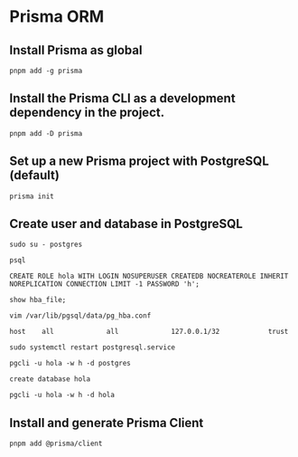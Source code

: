 # Prisma ORM

## Install Prisma as global
```
pnpm add -g prisma
```
## Install the Prisma CLI as a development dependency in the project.
```
pnpm add -D prisma
```
## Set up a new Prisma project with PostgreSQL (default)
```
prisma init
```
## Create user and database in PostgreSQL
```
sudo su - postgres
```
```
psql
```
```
CREATE ROLE hola WITH LOGIN NOSUPERUSER CREATEDB NOCREATEROLE INHERIT NOREPLICATION CONNECTION LIMIT -1 PASSWORD 'h';
```
```
show hba_file;
```
```
vim /var/lib/pgsql/data/pg_hba.conf
```
```
host    all             all             127.0.0.1/32            trust
```
```
sudo systemctl restart postgresql.service
```
```
pgcli -u hola -w h -d postgres
```
```
create database hola
```
```
pgcli -u hola -w h -d hola
```
## Install and generate Prisma Client
```
pnpm add @prisma/client
```
